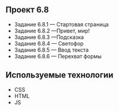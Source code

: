 ## Проект 6.8

* Задание 6.8.1 — Стартовая страница
* Задание 6.8.2 —Привет, мир!
* Задание 6.8.3 —Подсказка
* Задание 6.8.4 — Светофор
* Задание 6.8.5 — Ввод текста
* Задание 6.8.6 — Перехват формы

## Используемые технологии
* CSS
* HTML
* JS
